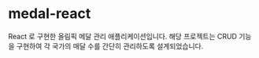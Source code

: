 # medal-react
React 로 구현한 올림픽 메달 관리 애플리케이션입니다. 해당 프로젝트는 CRUD 기능을 구현하여 각 국가의 매달 수를 간단히 관리하도록 설계되었습니다.
